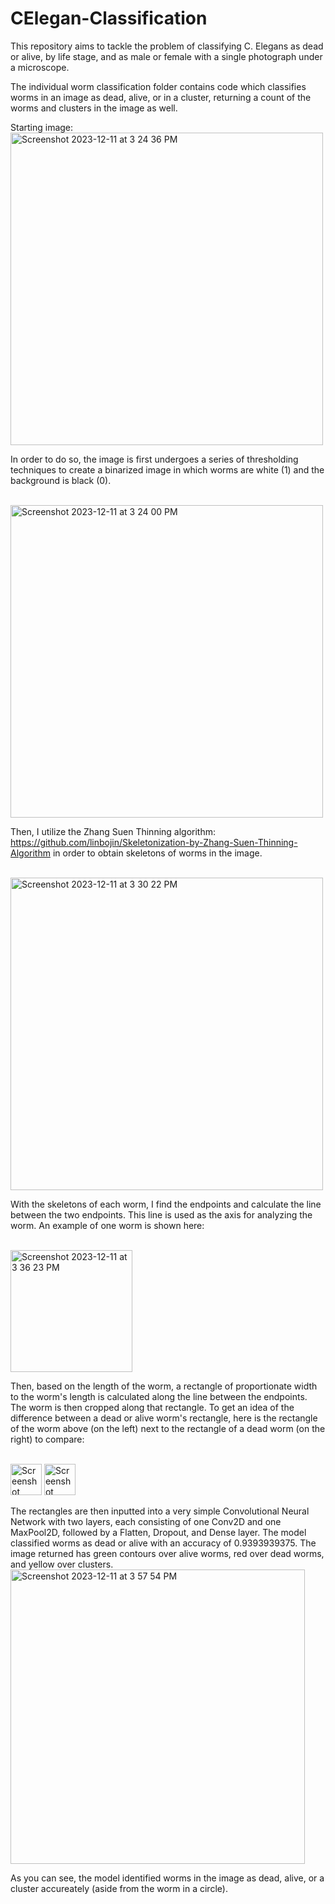 # CElegan-Classification

This repository aims to tackle the problem of classifying C. Elegans as dead or alive, by life stage, and as male or female with a single photograph under a microscope.

The individual worm classification folder contains code which classifies worms in an image as dead, alive, or in a cluster, returning a count of the worms and clusters in the image as well.

Starting image: 
<br>
<img width="500" alt="Screenshot 2023-12-11 at 3 24 36 PM" src="https://github.com/madelinesimpson/CElegan-Classification/assets/91549090/34b82a72-1b30-49d9-8bde-da3523da1bbf">

In order to do so, the image is first undergoes a series of thresholding techniques to create a binarized image in which worms are white (1) and the background is black (0).

<br>
<img width="500" alt="Screenshot 2023-12-11 at 3 24 00 PM" src="https://github.com/madelinesimpson/CElegan-Classification/assets/91549090/1f97f44d-b027-4620-a120-5d654d49ac3e">

Then, I utilize the Zhang Suen Thinning algorithm: https://github.com/linbojin/Skeletonization-by-Zhang-Suen-Thinning-Algorithm in order to obtain skeletons of worms in the image.

<br>
<img width="500" alt="Screenshot 2023-12-11 at 3 30 22 PM" src="https://github.com/madelinesimpson/CElegan-Classification/assets/91549090/46bd5684-110d-46d7-b090-607e2b2e427f">

With the skeletons of each worm, I find the endpoints and calculate the line between the two endpoints. This line is used as the axis for analyzing the worm. An example of one worm is shown here:

<br>
<img width="195" alt="Screenshot 2023-12-11 at 3 36 23 PM" src="https://github.com/madelinesimpson/CElegan-Classification/assets/91549090/972f5edf-6bd1-4f12-b596-87ca4cf07d71">

Then, based on the length of the worm, a rectangle of proportionate width to the worm's length is calculated along the line between the endpoints. The worm is then cropped along that rectangle. To get an idea of the difference between a dead or alive worm's rectangle, here is the rectangle of the worm above (on the left) next to the rectangle of a dead worm (on the right) to compare:

<br>
<img width="50" alt="Screenshot 2023-12-11 at 3 47 36 PM" src="https://github.com/madelinesimpson/CElegan-Classification/assets/91549090/ddf0a379-8edd-49c2-a13c-ac7fc8dd819e">


<img width="50" alt="Screenshot 2023-12-11 at 3 47 45 PM" src="https://github.com/madelinesimpson/CElegan-Classification/assets/91549090/462b6c97-75d8-422d-abbc-389c252380b8">

The rectangles are then inputted into a very simple Convolutional Neural Network with two layers, each consisting of one Conv2D and one MaxPool2D, followed by a Flatten, Dropout, and Dense layer.
The model classified worms as dead or alive with an accuracy of 0.9393939375.
The image returned has green contours over alive worms, red over dead worms, and yellow over clusters.
<br>
<img width="471" alt="Screenshot 2023-12-11 at 3 57 54 PM" src="https://github.com/madelinesimpson/CElegan-Classification/assets/91549090/1412740b-d129-4727-8dce-64033dc81be7">

As you can see, the model identified worms in the image as dead, alive, or a cluster accureately (aside from the worm in a circle).
